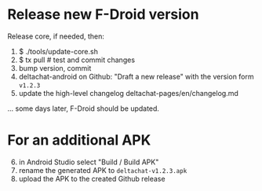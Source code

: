 # Release new F-Droid version

Release core, if needed, then:

1. $ ./tools/update-core.sh
2. $ tx pull # test and commit changes
3. bump version, commit
4. deltachat-android on Github: "Draft a new release" with the version form `v1.2.3`
5. update the high-level changelog deltachat-pages/en/changelog.md

... some days later, F-Droid should be updated.


# For an additional APK

6. in Android Studio select "Build / Build APK"
7. rename the generated APK to `deltachat-v1.2.3.apk`
8. upload the APK to the created Github release

